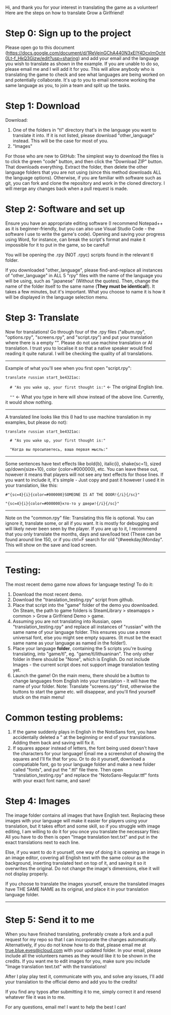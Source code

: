 Hi, and thank you for your interest in translating the game as a volunteer! Here are the steps on how to translate Grow a Girlfriend!

# Step 0: Sign up to the project
Please open go to this document (https://docs.google.com/document/d/1ReVeinGChA440N3xEIY4DcxImOcht0Lt-f_HkQ3Gizw/edit?usp=sharing) and add your email and the language you wish to translate as shown in the example. If you are unable to do so, please email me and I will add it for you. This will allow anybody who is translating the game to check and see what languages are being worked on and potentially collaborate. It's up to you to email someone working the same language as you, to join a team and split up the tasks.

# Step 1: Download
Download:
1. One of the folders in "tl" directory that's in the language you want to translate it into. If it is not listed, please download "other_language" instead. This will be the case for most of you.
2. "Images"

For those who are new to GitHub: The simplest way to download the files is to click the green "code" button, and then click the "Download ZIP" button. That downloads everything. Extract the folder, then delete the other language folders that you are not using (since this method downloads ALL the language options).
Otherwise, if you are familiar with software such as git, you can fork and clone the repository and work in the cloned directory. I will merge any changes back when a pull request is made.
   
# Step 2: Software and set up
Ensure you have an appropriate editing software (I recommend Notepad++ as it is beginner-friendly, but you can also use Visual Studio Code - the software I use to write the game's code). Opening and saving your progress using Word, for instance, can break the script's format and make it impossible for it to put in the game, so be careful!

You will be opening the .rpy (NOT .rpyc) scripts found in the relevant tl folder.
  
If you downloaded "other_language", please find-and-replace all instances of "other_language" in ALL 5 "rpy" files with the name of the language you will be using, such as "japanese" (Without the quotes). Then, change the name of the folder itself to the same name (**They must be identical!**). It takes a few minutes, but it's important. What you choose to name it is how it will be displayed in the language selection menu.

# Step 3: Translate
Now for translations! Go through four of the .rpy files ("album.rpy", "options.rpy", "screens.rpy", and "script.rpy") and put your translation where there is a empty "". Please do not use machine translation or AI translation. I trust you to localise it so that a native speaker would find reading it quite natural. I will be checking the quality of all translations.
   
--------------------------------------
Example of what you'll see when you first open "script.rpy": 

`translate russian start_be4321ac:`

`  # "As you wake up, your first thought is:"`   <- The original English line.

`  ""`  <- What you type in here will show instead of the above line. Currently, it would show nothing.

--------------------------------------

A translated line looks like this (I had to use machine translation in my examples, but please do not):

`translate russian start_be4321ac:`

`  # "As you wake up, your first thought is:"`

`  "Когда вы просыпаетесь, ваша первая мысль:"`

--------------------------------------

Some sentences have text effects like bold{b}, italic{i}, shake{sc=1}, sized up/down{size+10}, color {color=#000000}, etc. You can leave these out, however it means that players will not see any text effects for those lines. If you want to include it, it's simple - Just copy and past it however I used it in your translation, like this:
  
`#"{sc=4}{i}{color=#000000}SOMEONE IS AT THE DOOR!{/i}{/sc}"`

`"{sc=4}{i}{color=#000000}кто-то у двери!{/i}{/sc}"`

--------------------------------------

Note on the "common.rpy" file: Translating this file is optional. You can ignore it, translate some, or all if you want. It is mostly for debugging and will likely never been seen by the player. If you are up to it, I recommend that you only translate the months, days and save/load text (These can be found around line 150, or if you ctrl+F search for old "{#weekday}Monday". This will show on the save and load screen.

--------------------------------------
# Testing:
The most recent demo game now allows for language testing! To do it:
1. Download the most recent demo.
2. Download the "translation_testing.rpy" script from github.
3. Place that script into the "game" folder of the demo you downloaded. On Steam, the path to game folders is SteamLibrary > steamapps > common > Grow a Girlfriend Demo > game.
4. Assuming you are not translating into Russian, open "translation_testing.rpy" and replace all instances of "russian" with the same name of your language folder. This ensures you use a more universal font, else you might see empty squares. (It must be the exact same name as your language as named in the folder!).
5. Place your language **folder**, containing the 5 scripts you're busing translating, into "game/tl", eg. "game/tl/lithuaninan". The only other folder in there should be "None", which is English. Do not include Images - the current script does not support image translation testing yet.
6. Launch the game! On the main menu, there should be a button to change languages from English into your translation - It will have the name of your folder.
Note: Translate "screens.rpy" first, otherwise the buttons to start the game etc. will disappear, and you'll find yourself stuck on the main menu!

# Common testing problems:
1. If the game suddenly plays in English in the NotoSans font, you have accidentally deleted a " at the beginning or end of your translations. Adding them back and saving will fix it.
2. If squares appear instead of letters, the font being used doesn't have the characters for your language! Email me a screenshot of showing the squares and I'll fix that for you. Or to do it yourself, download a compatiable font, go to your language folder and make a new folder called "fonts", and put the ".ttl" file there. Then open "translation_testing.rpy" and replace the "NotoSans-Regular.ttf" fonts with your exact font name, and save! 

# Step 4: Images
The image folder contains all images that have English text. Replacing these images with your language will make it easier for players using your translation, but it takes effort and some skill, so if you struggle with image editing, I am willing to do it for you once you translate the necessary files: All you have to do then is open "Image translation text.txt" and put in the exact translations next to each line.

Else, if you want to do it yourself, one way of doing it is opening an image in an image editor, covering all English text with the same colour as the background, inserting translated text on top of it, and saving it so it overwrites the original. Do not change the image's dimensions, else it will not display properly.

If you choose to translate the images yourself, ensure the translated images have THE SAME NAME as its original, and place it in your translation language folder.

--------------------------------------
   
# Step 5: Send it to me
When you have finished translating, preferably create a fork and a pull request for my repo so that I can incorporate the changes automatically. Alternatively, if you do not know how to do that, please email me at true.blue.eyes@icloud.com with your updated folder. In your email, please include all the volunteers names as they would like it to be shown in the credits. If you want me to edit images for you, make sure you include "Image translation text.txt" with the translations!

After I play play test it, communicate with you, and solve any issues, I'll add your translation to the official demo and add you to the credits!

If you find any typos after submitting it to me, simply correct it and resend whatever file it was in to me.

For any questions, email me! I want to help the best I can!
